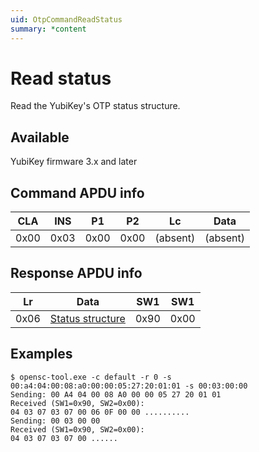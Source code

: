 ```yaml
---
uid: OtpCommandReadStatus
summary: *content
---
```


<!-- Copyright 2021 Yubico AB

Licensed under the Apache License, Version 2.0 (the "License");
you may not use this file except in compliance with the License.
You may obtain a copy of the License at

    http://www.apache.org/licenses/LICENSE-2.0

Unless required by applicable law or agreed to in writing, software
distributed under the License is distributed on an "AS IS" BASIS,
WITHOUT WARRANTIES OR CONDITIONS OF ANY KIND, either express or implied.
See the License for the specific language governing permissions and
limitations under the License. -->

# Read status

Read the YubiKey's OTP status structure.

## Available

YubiKey firmware 3.x and later

## Command APDU info

|  CLA  |  INS  |  P1   |  P2   |    Lc    |   Data   |
| :---: | :---: | :---: | :---: | :------: | :------: |
| 0x00  | 0x03  | 0x00  | 0x00  | (absent) | (absent) |

## Response APDU info

|  Lr   |                 Data                  |  SW1  |  SW1  |
| :---: | :-----------------------------------: | :---: | :---: |
| 0x06  | [Status structure](#status-structure) | 0x90  | 0x00  |

## Examples

```shell
$ opensc-tool.exe -c default -r 0 -s 00:a4:04:00:08:a0:00:00:05:27:20:01:01 -s 00:03:00:00
Sending: 00 A4 04 00 08 A0 00 00 05 27 20 01 01
Received (SW1=0x90, SW2=0x00):
04 03 07 03 07 00 06 0F 00 00 ..........
Sending: 00 03 00 00
Received (SW1=0x90, SW2=0x00):
04 03 07 03 07 00 ......
```
